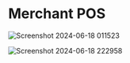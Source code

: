 # Merchant POS

![Screenshot 2024-06-18 011523](https://github.com/Abdelmuttalib/merchant-pos/assets/54845047/c5caa642-5a28-48e7-ad04-47f2fcfe4e2f)

![Screenshot 2024-06-18 222958](https://github.com/Abdelmuttalib/merchant-pos/assets/54845047/a15660af-91cd-432f-8ec6-2f1232e98727)
